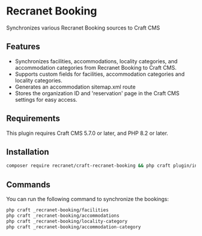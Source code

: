 # Recranet Booking

Synchronizes various Recranet Booking sources to Craft CMS

## Features

- Synchronizes facilities, accommodations, locality categories, and accommodation categories from Recranet Booking to Craft CMS.
- Supports custom fields for facilities, accommodation categories and locality categories.
- Generates an accommodation sitemap.xml route
- Stores the organization ID and 'reservation' page in the Craft CMS settings for easy access.

## Requirements

This plugin requires Craft CMS 5.7.0 or later, and PHP 8.2 or later.

## Installation

```bash 
composer require recranet/craft-recranet-booking && php craft plugin/install _recranet-booking
```

## Commands

You can run the following command to synchronize the bookings:

```bash
php craft _recranet-booking/facilities
php craft _recranet-booking/accommodations
php craft _recranet-booking/locality-category
php craft _recranet-booking/accommodation-category
```